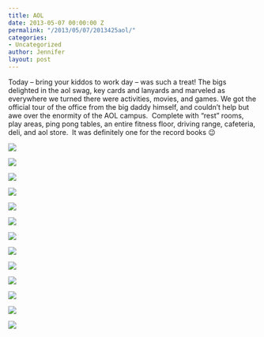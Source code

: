 ```yaml
---
title: AOL
date: 2013-05-07 00:00:00 Z
permalink: "/2013/05/07/2013425aol/"
categories:
- Uncategorized
author: Jennifer
layout: post
---
```


Today &#8211; bring your kiddos to work day &#8211; was such a treat! The bigs delighted in the aol swag, key cards and lanyards and marveled as everywhere we turned there were activities, movies, and games. We got the official tour of the office from the big daddy himself, and couldn&#8217;t help but awe over the enormity of the AOL campus. &nbsp;Complete with &#8220;rest&#8221; rooms, play areas, ping pong tables, an entire fitness floor, driving range, cafeteria, deli, and aol store. &nbsp;It was definitely one for the record books 😉&nbsp;

<div class="image-gallery-wrapper">
  <p>
    <img src="http://static1.squarespace.com/static/50db6bb3e4b015296cd43789/50dfa5b1e4b0dc6320e0b5ea/518805e3e4b0b44af630a0fc/1367887823020/2013-04-25+15.18.21.jpg.21.jpg?format=original" />
  </p>

  <p>
    <img src="http://static1.squarespace.com/static/50db6bb3e4b015296cd43789/50dfa5b1e4b0dc6320e0b5ea/51880935e4b0851a919feccf/1367888481267/2013-04-25+14.01.00.jpg.00.jpg?format=original" />
  </p>

  <p>
    <img src="http://static1.squarespace.com/static/50db6bb3e4b015296cd43789/50dfa5b1e4b0dc6320e0b5ea/51870135e4b0b930f1cf6d6e/1367870225619/2013-04-25+14.17.39.jpg.39.jpg?format=original" />
  </p>

  <p>
    <img src="http://static1.squarespace.com/static/50db6bb3e4b015296cd43789/50dfa5b1e4b0dc6320e0b5ea/5187014ae4b0c64b3102f569/1367802199741/2013-04-25+14.15.32.jpg.32.jpg?format=original" />
  </p>

  <p>
    <img src="http://static1.squarespace.com/static/50db6bb3e4b015296cd43789/50dfa5b1e4b0dc6320e0b5ea/51870161e4b0a85f6b8dc5cd/1367802222929/2013-04-25+14.13.44.jpg.44.jpg?format=original" />
  </p>

  <p>
    <img src="http://static1.squarespace.com/static/50db6bb3e4b015296cd43789/50dfa5b1e4b0dc6320e0b5ea/518806a8e4b0b44af630a416/1367869108015/2013-04-25+13.47.42.jpg.42.jpg?format=original" />
  </p>

  <p>
    <img src="http://static1.squarespace.com/static/50db6bb3e4b015296cd43789/50dfa5b1e4b0dc6320e0b5ea/518806d1e4b032df75a30a09/1367869149098/2013-04-25+13.43.57.jpg.57.jpg?format=original" />
  </p>

  <p>
    <img src="http://static1.squarespace.com/static/50db6bb3e4b015296cd43789/50dfa5b1e4b0dc6320e0b5ea/5188071be4b0124db670cb20/1430547677148/2013-04-25+13.38.24.jpg.24.jpg?format=original" />
  </p>

  <p>
    <img src="http://static1.squarespace.com/static/50db6bb3e4b015296cd43789/50dfa5b1e4b0dc6320e0b5ea/5188064ce4b032df75a306cb/1367888953808/2013-04-25+14.00.54.jpg.54.jpg?format=original" />
  </p>

  <p>
    <img src="http://static1.squarespace.com/static/50db6bb3e4b015296cd43789/50dfa5b1e4b0dc6320e0b5ea/5188073de4b0b44af630a9b7/1367869256528/2013-04-25+13.20.13.jpg.13.jpg?format=original" />
  </p>

  <p>
    <img src="http://static1.squarespace.com/static/50db6bb3e4b015296cd43789/50dfa5b1e4b0dc6320e0b5ea/51880798e4b0b44af630afcf/1367869935919/2013-04-25+09.47.26.jpg.26.jpg?format=original" />
  </p>

  <p>
    <img src="http://static1.squarespace.com/static/50db6bb3e4b015296cd43789/50dfa5b1e4b0dc6320e0b5ea/518804ece4b0046126df6a65/1367868658765/2013-04-25+17.22.16.jpg.16.jpg?format=original" />
  </p>

  <p>
    <img src="http://static1.squarespace.com/static/50db6bb3e4b015296cd43789/50dfa5b1e4b0dc6320e0b5ea/51880527e4b0046126df6bf1/1367870357897/2013-04-25+17.21.06.jpg.06.jpg?format=original" />
  </p>
</div>

